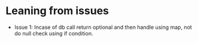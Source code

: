 # __Leaning from issues__  

* Issue 1: Incase of db call return optional and then handle using map, not do null check using if condition.  
